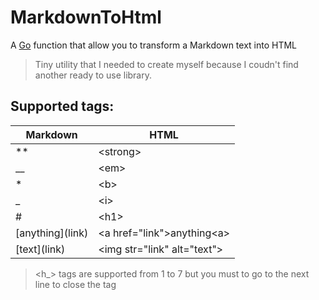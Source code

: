 # MarkdownToHtml
A [Go](https://golang.org) function that allow you to transform a Markdown text into HTML
> Tiny utility that I needed to create myself because I coudn't find another ready to use library.


## Supported tags:
| Markdown          | HTML                                   |
| ----------------- | -------------------------------------- |
| **                | &lt;strong&gt;                         |
| __                | &lt;em&gt;                             |
| *                 | &lt;b&gt;                              |
| _                 | &lt;i&gt;                              |
| #                 | &lt;h1&gt;                             |
| \[anything](link) | &lt;a href="link"&gt;anything&lt;a&gt; |
| \[text](link)     | &lt;img str="link" alt="text"&gt;      |

> <h_> tags are supported from 1 to 7 but you must to go to the next line to close the tag


